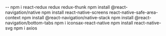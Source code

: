 -- npm i react-redux redux redux-thunk
npm install @react-navigation/native
npm install react-native-screens react-native-safe-area-context
npm install @react-navigation/native-stack
npm install @react-navigation/bottom-tabs
npm i iconsax-react-native
npm install react-native-svg
npm i axios
